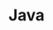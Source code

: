 ---
    title: Java
    permalink: /categories/java/
    layout: category
    author_profile: false
    taxonomy: Java
    sidebar: 
        nav: "sidebar-posts"
---